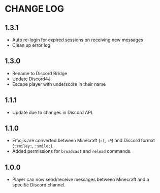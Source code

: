# CHANGE LOG

## 1.3.1
- Auto re-login for expired sessions on receiving new messages
- Clean up error log

## 1.3.0
- Rename to Discord Bridge
- Update Discord4J
- Escape player with underscore in their name

## 1.1.1
- Update due to changes in Discord API.

## 1.1.0

- Emojis are converted between Minecraft (`:)`, `:P`) and Discord format (`:smiley:`, `:smile:`).
- Added permissions for `broadcast` and `reload` commands.

## 1.0.0

- Player can now send/receive messages between Minecraft and a specific Discord channel.
